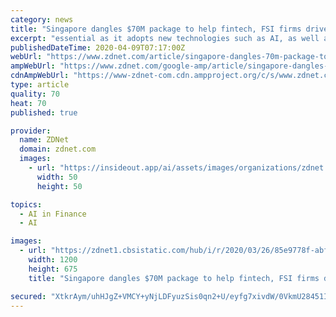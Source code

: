 ```yaml
---
category: news
title: "Singapore dangles $70M package to help fintech, FSI firms drive digital efforts"
excerpt: "essential as it adopts new technologies such as AI, as well as more funding support for deep-tech startups and SMBs. Read More Funded by the country's Financial Sector Development Fund, the SG$125 million package focused on three components comprising workforce training and manpower costs, digitalisation and operational resilience, and fintech ..."
publishedDateTime: 2020-04-09T07:17:00Z
webUrl: "https://www.zdnet.com/article/singapore-dangles-70m-package-to-help-fintech-fsi-firms-drive-digital-efforts/"
ampWebUrl: "https://www.zdnet.com/google-amp/article/singapore-dangles-70m-package-to-help-fintech-fsi-firms-drive-digital-efforts/"
cdnAmpWebUrl: "https://www-zdnet-com.cdn.ampproject.org/c/s/www.zdnet.com/google-amp/article/singapore-dangles-70m-package-to-help-fintech-fsi-firms-drive-digital-efforts/"
type: article
quality: 70
heat: 70
published: true

provider:
  name: ZDNet
  domain: zdnet.com
  images:
    - url: "https://insideout.app/ai/assets/images/organizations/zdnet.com-50x50.jpg"
      width: 50
      height: 50

topics:
  - AI in Finance
  - AI

images:
  - url: "https://zdnet1.cbsistatic.com/hub/i/r/2020/03/26/85e9778f-abfa-4966-914a-e8a7a82e2236/thumbnail/1200x675/fbe7926652330423f7c1d9dbe3d95609/virus-coronavirus-covid-19-stock-photo.png"
    width: 1200
    height: 675
    title: "Singapore dangles $70M package to help fintech, FSI firms drive digital efforts"

secured: "XtkrAym/uhHJgZ+VMCY+yNjLDFyuzSis0qn2+U/eyfg7xivdW/0VkmU28451IcDKdoTeNUjR7J0TWfpBJrMEb4uCnumtZyaX4O/by8tvRB5/c0OMHNttnMYsOAUVe3I9h/tPSXs4NwXGbP+mOqGocAEERd7oYPWdDZI/sFve6LE1DzVRnshtS77o1wX3wJ1egichGfqGqalXRL8pP3xYGEIfGlwKdt3fmJ9PkVr4cgd4XfiOTDFtfzD3hhkjNUmQJiOKRl/mIYRDEnG6UJqMGuIRVAEjtVfqaGF70XYY8+IHshCsTRot1ie46lku0jEj;h6KjmaJcj2d0rTxDURpwbg=="
---
```


